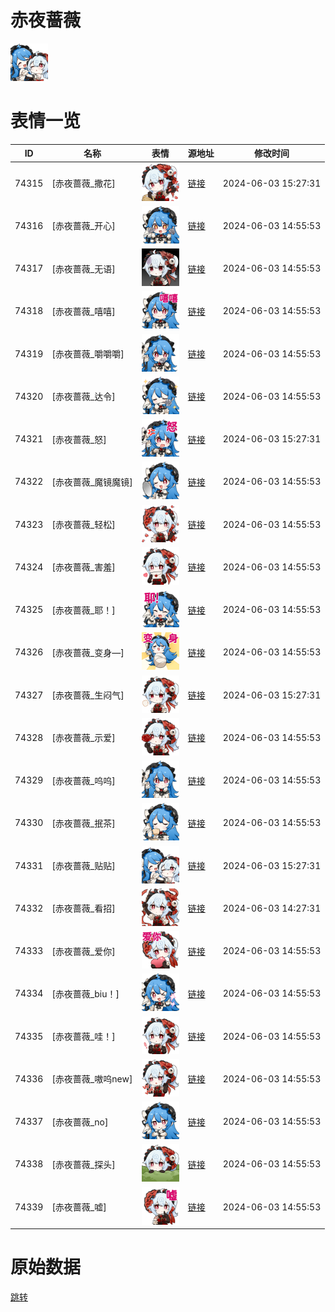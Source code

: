 # 赤夜蔷薇

<img src="./cover.png" height="60" alt="cover" />

# 表情一览

|ID|名称|表情|源地址|修改时间|
|----|----|----|----|----|
|74315|[赤夜蔷薇_撒花]|<img src="./pic/074315_%5B赤夜蔷薇_撒花%5D.png" height="60" alt="撒花"/>|[链接](https://i0.hdslb.com/bfs/emote/b89309ed29ee4877072e21c944a809c0f6954316.png)|2024-06-03 15:27:31|
|74316|[赤夜蔷薇_开心]|<img src="./pic/074316_%5B赤夜蔷薇_开心%5D.png" height="60" alt="开心"/>|[链接](https://i0.hdslb.com/bfs/emote/0a84c5eb91c2add5efede4746697f1bce2980f09.png)|2024-06-03 14:55:53|
|74317|[赤夜蔷薇_无语]|<img src="./pic/074317_%5B赤夜蔷薇_无语%5D.png" height="60" alt="无语"/>|[链接](https://i0.hdslb.com/bfs/emote/105a64e4ed36b7c17ccdadf41fd0b85737f7b769.png)|2024-06-03 14:55:53|
|74318|[赤夜蔷薇_嘻嘻]|<img src="./pic/074318_%5B赤夜蔷薇_嘻嘻%5D.png" height="60" alt="嘻嘻"/>|[链接](https://i0.hdslb.com/bfs/emote/9621cf2468e88806c023602e57a8292666ba01ba.png)|2024-06-03 14:55:53|
|74319|[赤夜蔷薇_嚼嚼嚼]|<img src="./pic/074319_%5B赤夜蔷薇_嚼嚼嚼%5D.png" height="60" alt="嚼嚼嚼"/>|[链接](https://i0.hdslb.com/bfs/emote/e68f9a9dee0a45787bd0c480c0b5a561c823213b.png)|2024-06-03 14:55:53|
|74320|[赤夜蔷薇_达令]|<img src="./pic/074320_%5B赤夜蔷薇_达令%5D.png" height="60" alt="达令"/>|[链接](https://i0.hdslb.com/bfs/emote/11ebcae4a4fe686d1dca47766e4cd80dd3737362.png)|2024-06-03 14:55:53|
|74321|[赤夜蔷薇_怒]|<img src="./pic/074321_%5B赤夜蔷薇_怒%5D.png" height="60" alt="怒"/>|[链接](https://i0.hdslb.com/bfs/emote/48f098ca9db9eb025484b6c5ccd00de5eca3db7c.png)|2024-06-03 15:27:31|
|74322|[赤夜蔷薇_魔镜魔镜]|<img src="./pic/074322_%5B赤夜蔷薇_魔镜魔镜%5D.png" height="60" alt="魔镜魔镜"/>|[链接](https://i0.hdslb.com/bfs/emote/58851937352252b5aa13ef10830ed37f15d2e68a.png)|2024-06-03 14:55:53|
|74323|[赤夜蔷薇_轻松]|<img src="./pic/074323_%5B赤夜蔷薇_轻松%5D.png" height="60" alt="轻松"/>|[链接](https://i0.hdslb.com/bfs/emote/2f4e10c6f16127fbe040ea4ba0c17255b5db74e7.png)|2024-06-03 14:55:53|
|74324|[赤夜蔷薇_害羞]|<img src="./pic/074324_%5B赤夜蔷薇_害羞%5D.png" height="60" alt="害羞"/>|[链接](https://i0.hdslb.com/bfs/emote/787e4724f64d59f101ce2e0890944a2079be372f.png)|2024-06-03 14:55:53|
|74325|[赤夜蔷薇_耶！]|<img src="./pic/074325_%5B赤夜蔷薇_耶！%5D.png" height="60" alt="耶！"/>|[链接](https://i0.hdslb.com/bfs/emote/db918ddc4a55b02839ffdd15a2f63b1f11a12972.png)|2024-06-03 14:55:53|
|74326|[赤夜蔷薇_变身—]|<img src="./pic/074326_%5B赤夜蔷薇_变身—%5D.png" height="60" alt="变身—"/>|[链接](https://i0.hdslb.com/bfs/emote/ffc8759548cfacd5fbaa94bdf84ad5ba7216e7ac.png)|2024-06-03 14:55:53|
|74327|[赤夜蔷薇_生闷气]|<img src="./pic/074327_%5B赤夜蔷薇_生闷气%5D.png" height="60" alt="生闷气"/>|[链接](https://i0.hdslb.com/bfs/emote/325a16174d17fbcef177de0047930af9d4aecd9b.png)|2024-06-03 15:27:31|
|74328|[赤夜蔷薇_示爱]|<img src="./pic/074328_%5B赤夜蔷薇_示爱%5D.png" height="60" alt="示爱"/>|[链接](https://i0.hdslb.com/bfs/emote/88009539687ee8175fae34039c82eae9a731e9b3.png)|2024-06-03 14:55:53|
|74329|[赤夜蔷薇_呜呜]|<img src="./pic/074329_%5B赤夜蔷薇_呜呜%5D.png" height="60" alt="呜呜"/>|[链接](https://i0.hdslb.com/bfs/emote/e98571edfff762e5ec3eeff25e44c619b8023bac.png)|2024-06-03 14:55:53|
|74330|[赤夜蔷薇_抿茶]|<img src="./pic/074330_%5B赤夜蔷薇_抿茶%5D.png" height="60" alt="抿茶"/>|[链接](https://i0.hdslb.com/bfs/emote/6ec7984ccc9bb33633ebfb9d62f5409c0d4e1020.png)|2024-06-03 14:55:53|
|74331|[赤夜蔷薇_贴贴]|<img src="./pic/074331_%5B赤夜蔷薇_贴贴%5D.png" height="60" alt="贴贴"/>|[链接](https://i0.hdslb.com/bfs/emote/46028ad84c8875c551b271b295c77c2e563ef7e8.png)|2024-06-03 15:27:31|
|74332|[赤夜蔷薇_看招]|<img src="./pic/074332_%5B赤夜蔷薇_看招%5D.png" height="60" alt="看招"/>|[链接](https://i0.hdslb.com/bfs/emote/ffeae7eccc771d8be4923a67fce49e75774ccf3a.png)|2024-06-03 14:27:31|
|74333|[赤夜蔷薇_爱你]|<img src="./pic/074333_%5B赤夜蔷薇_爱你%5D.png" height="60" alt="爱你"/>|[链接](https://i0.hdslb.com/bfs/emote/1f1adbb5838efef5a89870aeb7c4719ec1853788.png)|2024-06-03 14:55:53|
|74334|[赤夜蔷薇_biu！]|<img src="./pic/074334_%5B赤夜蔷薇_biu！%5D.png" height="60" alt="biu！"/>|[链接](https://i0.hdslb.com/bfs/emote/da295e2d4bbe3727c51271de35843a116232c7ba.png)|2024-06-03 14:55:53|
|74335|[赤夜蔷薇_哇！]|<img src="./pic/074335_%5B赤夜蔷薇_哇！%5D.png" height="60" alt="哇！"/>|[链接](https://i0.hdslb.com/bfs/emote/c5eceb8efee0b9f1604479f47f69bf4c052746f3.png)|2024-06-03 14:55:53|
|74336|[赤夜蔷薇_嗷呜new]|<img src="./pic/074336_%5B赤夜蔷薇_嗷呜new%5D.png" height="60" alt="嗷呜new"/>|[链接](https://i0.hdslb.com/bfs/emote/50c824902950243ba85a69fcf683132089579cce.png)|2024-06-03 14:55:53|
|74337|[赤夜蔷薇_no]|<img src="./pic/074337_%5B赤夜蔷薇_no%5D.png" height="60" alt="no"/>|[链接](https://i0.hdslb.com/bfs/emote/024b02fc66dc0e16bd6d8d928ab53ccdbaa82e13.png)|2024-06-03 14:55:53|
|74338|[赤夜蔷薇_探头]|<img src="./pic/074338_%5B赤夜蔷薇_探头%5D.png" height="60" alt="探头"/>|[链接](https://i0.hdslb.com/bfs/emote/21f25e16cd36e4224a290117a2a773e4869fbe37.png)|2024-06-03 14:55:53|
|74339|[赤夜蔷薇_嘘]|<img src="./pic/074339_%5B赤夜蔷薇_嘘%5D.png" height="60" alt="嘘"/>|[链接](https://i0.hdslb.com/bfs/emote/32bd2086e16447d8be8a5a8ef2c3db35b1e6bf28.png)|2024-06-03 14:55:53|

# 原始数据

[跳转](./raw.json)

